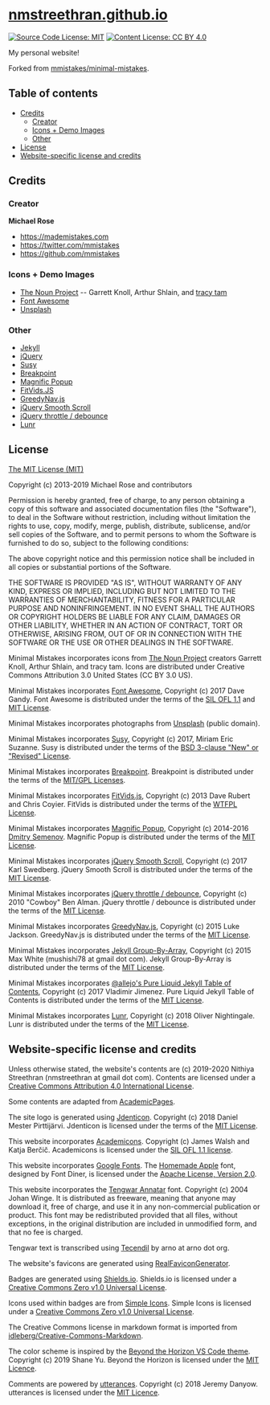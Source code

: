 # [nmstreethran.github.io](https://nmstreethran.github.io/) <!-- omit in toc -->

[![Source Code License: MIT](https://img.shields.io/badge/Source%20Code%20License-MIT-yellow.svg?style=flat-square)](https://opensource.org/licenses/MIT)
[![Content License: CC BY 4.0](https://img.shields.io/badge/Content%20License-CC%20BY%204.0-blue.svg?style=flat-square)](https://creativecommons.org/licenses/by/4.0/)

My personal website!

Forked from [mmistakes/minimal-mistakes](https://github.com/mmistakes/minimal-mistakes).

## Table of contents <!-- omit in toc -->
- [Credits](#credits)
  - [Creator](#creator)
  - [Icons + Demo Images](#icons--demo-images)
  - [Other](#other)
- [License](#license)
- [Website-specific license and credits](#website-specific-license-and-credits)

## Credits

### Creator

**Michael Rose**

- <https://mademistakes.com>
- <https://twitter.com/mmistakes>
- <https://github.com/mmistakes>

### Icons + Demo Images

- [The Noun Project](https://thenounproject.com) -- Garrett Knoll, Arthur Shlain, and [tracy tam](https://thenounproject.com/tracytam)
- [Font Awesome](http://fontawesome.io/)
- [Unsplash](https://unsplash.com/)

### Other

- [Jekyll](http://jekyllrb.com/)
- [jQuery](http://jquery.com/)
- [Susy](http://susy.oddbird.net/)
- [Breakpoint](http://breakpoint-sass.com/)
- [Magnific Popup](http://dimsemenov.com/plugins/magnific-popup/)
- [FitVids.JS](http://fitvidsjs.com/)
- [GreedyNav.js](https://github.com/lukejacksonn/GreedyNav)
- [jQuery Smooth Scroll](https://github.com/kswedberg/jquery-smooth-scroll)
- [jQuery throttle / debounce](http://benalman.com/projects/jquery-throttle-debounce-plugin/)
- [Lunr](http://lunrjs.com)

## License

[The MIT License (MIT)](license/LICENSE_code.md)

Copyright (c) 2013-2019 Michael Rose and contributors

Permission is hereby granted, free of charge, to any person obtaining a copy of this software and associated documentation files (the "Software"), to deal in the Software without restriction, including without limitation the rights to use, copy, modify, merge, publish, distribute, sublicense, and/or sell copies of the Software, and to permit persons to whom the Software is furnished to do so, subject to the following conditions:

The above copyright notice and this permission notice shall be included in all copies or substantial portions of the Software.

THE SOFTWARE IS PROVIDED "AS IS", WITHOUT WARRANTY OF ANY KIND, EXPRESS OR IMPLIED, INCLUDING BUT NOT LIMITED TO THE WARRANTIES OF MERCHANTABILITY, FITNESS FOR A PARTICULAR PURPOSE AND NONINFRINGEMENT. IN NO EVENT SHALL THE AUTHORS OR COPYRIGHT HOLDERS BE LIABLE FOR ANY CLAIM, DAMAGES OR OTHER LIABILITY, WHETHER IN AN ACTION OF CONTRACT, TORT OR OTHERWISE, ARISING FROM, OUT OF OR IN CONNECTION WITH THE SOFTWARE OR THE USE OR OTHER DEALINGS IN THE SOFTWARE.

Minimal Mistakes incorporates icons from [The Noun Project](https://thenounproject.com/) 
creators Garrett Knoll, Arthur Shlain, and tracy tam.
Icons are distributed under Creative Commons Attribution 3.0 United States (CC BY 3.0 US).

Minimal Mistakes incorporates [Font Awesome](http://fontawesome.io/),
Copyright (c) 2017 Dave Gandy.
Font Awesome is distributed under the terms of the [SIL OFL 1.1](http://scripts.sil.org/OFL) 
and [MIT License](http://opensource.org/licenses/MIT).

Minimal Mistakes incorporates photographs from [Unsplash](https://unsplash.com) (public domain).

Minimal Mistakes incorporates [Susy](http://susy.oddbird.net/),
Copyright (c) 2017, Miriam Eric Suzanne.
Susy is distributed under the terms of the [BSD 3-clause "New" or "Revised" License](https://opensource.org/licenses/BSD-3-Clause).

Minimal Mistakes incorporates [Breakpoint](http://breakpoint-sass.com/).
Breakpoint is distributed under the terms of the [MIT/GPL Licenses](http://opensource.org/licenses/MIT).

Minimal Mistakes incorporates [FitVids.js](https://github.com/davatron5000/FitVids.js/),
Copyright (c) 2013 Dave Rubert and Chris Coyier.
FitVids is distributed under the terms of the [WTFPL License](http://sam.zoy.org/wtfpl/).

Minimal Mistakes incorporates [Magnific Popup](http://dimsemenov.com/plugins/magnific-popup/),
Copyright (c) 2014-2016 [Dmitry Semenov](http://dimsemenov.com).
Magnific Popup is distributed under the terms of the [MIT License](http://opensource.org/licenses/MIT).

Minimal Mistakes incorporates [jQuery Smooth Scroll](https://github.com/kswedberg/jquery-smooth-scroll),
Copyright (c) 2017 Karl Swedberg.
jQuery Smooth Scroll is distributed under the terms of the [MIT License](http://opensource.org/licenses/MIT).

Minimal Mistakes incorporates [jQuery throttle / debounce](http://benalman.com/projects/jquery-throttle-debounce-plugin/),
Copyright (c) 2010 "Cowboy" Ben Alman.
jQuery throttle / debounce is distributed under the terms of the [MIT License](http://opensource.org/licenses/MIT).

Minimal Mistakes incorporates [GreedyNav.js](https://github.com/lukejacksonn/GreedyNav),
Copyright (c) 2015 Luke Jackson.
GreedyNav.js is distributed under the terms of the [MIT License](http://opensource.org/licenses/MIT).

Minimal Mistakes incorporates [Jekyll Group-By-Array](https://github.com/mushishi78/jekyll-group-by-array),
Copyright (c) 2015 Max White (mushishi78 at gmail dot com).
Jekyll Group-By-Array is distributed under the terms of the [MIT License](http://opensource.org/licenses/MIT).

Minimal Mistakes incorporates [@allejo's Pure Liquid Jekyll Table of Contents](https://allejo.io/blog/a-jekyll-toc-in-liquid-only/),
Copyright (c) 2017 Vladimir Jimenez.
Pure Liquid Jekyll Table of Contents is distributed under the terms of the [MIT License](http://opensource.org/licenses/MIT).

Minimal Mistakes incorporates [Lunr](http://lunrjs.com),
Copyright (c) 2018 Oliver Nightingale.
Lunr is distributed under the terms of the [MIT License](http://opensource.org/licenses/MIT).

## Website-specific license and credits

Unless otherwise stated, the website's contents are (c) 2019-2020 Nithiya Streethran (nmstreethran at gmail dot com).
Contents are licensed under a [Creative Commons Attribution 4.0 International License](license/LICENSE_content.md).

Some contents are adapted from [AcademicPages](https://github.com/academicpages/academicpages.github.io).

The site logo is generated using [Jdenticon](https://jdenticon.com).
Copyright (c) 2018 Daniel Mester Pirttijärvi.
Jdenticon is licensed under the terms of the [MIT License](http://opensource.org/licenses/MIT).

This website incorporates [Academicons](https://jpswalsh.github.io/academicons/).
Copyright (c) James Walsh and Katja Berčič.
Academicons is licensed under the [SIL OFL 1.1 license](http://scripts.sil.org/OFL).

This website incorporates [Google Fonts](https://fonts.google.com/).
The [Homemade Apple](https://fonts.google.com/specimen/Homemade+Apple) font, designed by Font Diner, is licensed under the [Apache License, Version 2.0](http://www.apache.org/licenses/LICENSE-2.0).

This website incorporates the [Tengwar Annatar](https://www.dafont.com/tengwar-annatar.font) font.
Copyright (c) 2004 Johan Winge.
It is distributed as freeware, meaning that anyone may download it, free of charge, and use it in any non-commercial publication or product.
This font may be redistributed provided that all files, without exceptions, in the original distribution are included in unmodified form, and that no fee is charged.

Tengwar text is transcribed using [Tecendil](https://www.tecendil.com/) by arno at arno dot org.

The website's favicons are generated using [RealFaviconGenerator](https://realfavicongenerator.net/).

Badges are generated using [Shields.io](https://shields.io).
Shields.io is licensed under a [Creative Commons Zero v1.0 Universal License](https://creativecommons.org/publicdomain/zero/1.0/).

Icons used within badges are from [Simple Icons](https://simpleicons.org/).
Simple Icons is licensed under a [Creative Commons Zero v1.0 Universal License](https://creativecommons.org/publicdomain/zero/1.0/).

The Creative Commons license in markdown format is imported from [idleberg/Creative-Commons-Markdown](https://github.com/idleberg/Creative-Commons-Markdown).

The color scheme is inspired by the [Beyond the Horizon VS Code theme](https://github.com/ShaneYu/beyond-the-horizon-theme-vscode).
Copyright (c) 2019 Shane Yu.
Beyond the Horizon is licensed under the [MIT Licence](http://opensource.org/licenses/MIT).

Comments are powered by [utterances](https://utteranc.es/).
Copyright (c) 2018 Jeremy Danyow.
utterances is licensed under the [MIT Licence](http://opensource.org/licenses/MIT).
